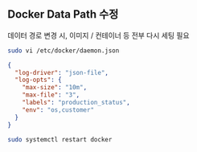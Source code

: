 ## Docker Data Path 수정

데이터 경로 변경 시, 이미지 / 컨테이너 등 전부 다시 세팅 필요

```bash
sudo vi /etc/docker/daemon.json
```

```json
{
  "log-driver": "json-file",
  "log-opts": {
    "max-size": "10m",
    "max-file": "3",
    "labels": "production_status",
    "env": "os,customer"
  }
}
```

```bash
sudo systemctl restart docker
```